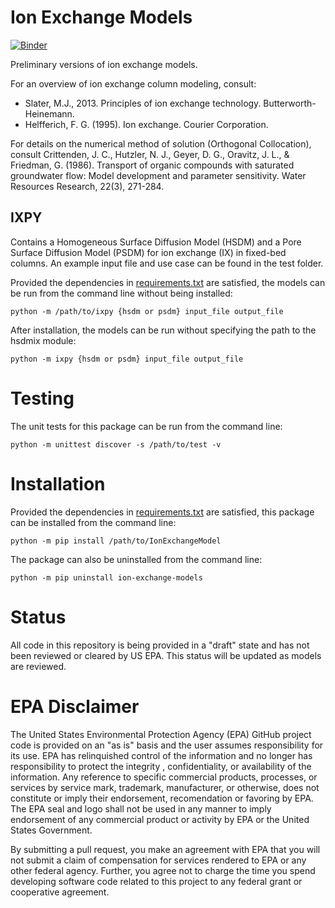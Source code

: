 # Ion Exchange Models

[![Binder](https://mybinder.org/badge_logo.svg)](https://mybinder.org/v2/gh/DavidChoi76/ion_exchange_model.git/HEAD)

Preliminary versions of ion exchange models.

For an overview of ion exchange column modeling, consult:
* Slater, M.J., 2013. Principles of ion exchange technology. Butterworth-Heinemann.
* Helfferich, F. G. (1995). Ion exchange. Courier Corporation.

For details on the numerical method of solution (Orthogonal Collocation), consult Crittenden, J. C., Hutzler, N. J., Geyer, D. G., Oravitz, J. L., & Friedman, G. (1986). Transport of organic compounds with saturated groundwater flow: Model development and parameter sensitivity. Water Resources Research, 22(3), 271-284.

## IXPY
Contains a Homogeneous Surface Diffusion Model (HSDM) and a Pore Surface Diffusion Model (PSDM) for ion exchange (IX) in fixed-bed columns. An example input file and use case can be found in the test folder.

Provided the dependencies in [requirements.txt](requirements.txt) are satisfied, the models can be run from the command line without being installed:
```
python -m /path/to/ixpy {hsdm or psdm} input_file output_file
```

After installation, the models can be run without specifying the path to the hsdmix module:
```
python -m ixpy {hsdm or psdm} input_file output_file
```

# Testing

The unit tests for this package can be run from the command line:
```
python -m unittest discover -s /path/to/test -v
```

# Installation

Provided the dependencies in [requirements.txt](requirements.txt) are satisfied, this package can be installed from the command line:
```
python -m pip install /path/to/IonExchangeModel
```

The package can also be uninstalled from the command line:
```
python -m pip uninstall ion-exchange-models
```

# Status 
All code in this repository is being provided in a "draft" state and has not been reviewed or cleared by US EPA. This status will be updated as models are reviewed.

EPA Disclaimer
==============
The United States Environmental Protection Agency (EPA) GitHub project code is provided on an "as is" basis and the user assumes responsibility for its use. EPA has relinquished control of the information and no longer has responsibility to protect the integrity , confidentiality, or availability of the information. Any reference to specific commercial products, processes, or services by service mark, trademark, manufacturer, or otherwise, does not constitute or imply their endorsement, recomendation or favoring by EPA. The EPA seal and logo shall not be used in any manner to imply endorsement of any commercial product or activity by EPA or the United States Government.

By submitting a pull request, you make an agreement with EPA that you will not submit a claim of compensation for services rendered to EPA or any other federal agency. Further, you agree not to charge the time you spend developing software code related to this project to any federal grant or cooperative agreement.
